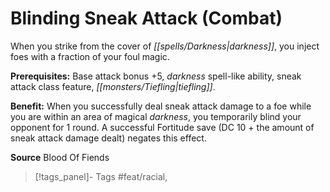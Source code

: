 ﻿---
cssclass: [feats]

---
# Blinding Sneak Attack (Combat)

When you strike from the cover of _[[spells/Darkness|darkness]]_, you inject foes with a fraction of your foul magic.

**Prerequisites:** Base attack bonus +5, _darkness_ spell-like ability, sneak attack class feature, _[[monsters/Tiefling|tiefling]]_.

**Benefit:** When you successfully deal sneak attack damage to a foe while you are within an area of magical _darkness_, you temporarily blind your opponent for 1 round. A successful Fortitude save (DC 10 + the amount of sneak attack damage dealt) negates this effect.

**Source** Blood Of Fiends
>[!tags_panel]- Tags
> #feat/racial, 